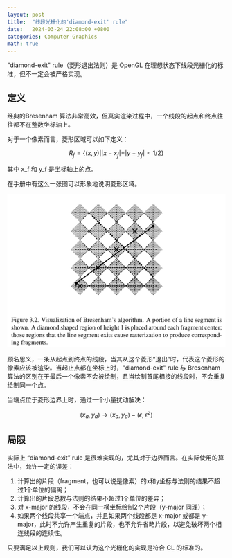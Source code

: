 ```yaml
---
layout: post
title:  "线段光栅化的'diamond-exit' rule"
date:   2024-03-24 22:08:00 +0800
categories: Computer-Graphics
math: true
---
```


"diamond-exit" rule（菱形退出法则）是 OpenGL 在理想状态下线段光栅化的标准，但不一定会被严格实现。

## 定义

经典的Bresenham 算法非常高效，但真实渲染过程中，一个线段的起点和终点往往都不在整数坐标轴上。

对于一个像素而言，菱形区域可以如下定义：

$$ R_f = \lbrace (x, y) | |x - x_f| + |y - y_f| < 1/2 \rbrace $$

其中 x_f 和 y_f 是坐标轴上的点。

在手册中有这么一张图可以形象地说明菱形区域。

![diamond-exit-rule](/images/diamond-exit-rule.png)

顾名思义，一条从起点到终点的线段，当其从这个菱形“退出”时，代表这个菱形的像素应该被渲染。当起止点都在坐标上时，"diamond-exit" rule 与 Bresenham 算法的区别在于最后一个像素不会被绘制，且当绘制首尾相接的线段时，不会重复绘制同一个点。

当端点位于菱形边界上时，通过一个小量扰动解决：

$$ (x_a, y_a) \to (x_a, y_a) - (\epsilon, \epsilon^2) $$

## 局限

实际上 “diamond-exit” rule 是很难实现的，尤其对于边界而言。在实际使用的算法中，允许一定的误差：

1. 计算出的片段（fragment，也可以说是像素）的x和y坐标与法则的结果不超过1个单位的偏离；
2. 计算出的片段总数与法则的结果不超过1个单位的差异；
3. 对 x-major 的线段，不会在同一横坐标绘制2个片段（y-major 同理）；
4. 如果两个线段共享一个端点，并且如果两个线段都是 x-major 或都是 y-major，此时不允许产生重复的片段，也不允许省略片段，以避免破坏两个相连线段的连续性。

只要满足以上规则，我们可以认为这个光栅化的实现是符合 GL 的标准的。
